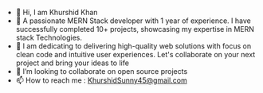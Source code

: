- 👋 Hi, I am Khurshid Khan
- 👀 A passionate MERN Stack developer with 1 year of experience. I have successfully completed 10+ projects, showcasing my expertise in MERN stack Technologies.
- 🌱 I am dedicating to delivering high-quality web solutions with focus on clean code and intuitive user experiences. Let's collaborate on your next project and bring your ideas to life
- 💞️ I’m looking to collaborate on  open source projects
- 📫 How to reach me : KhurshidSunny45@gmail.com

<!---
KhurshidSunny/KhurshidSunny is a ✨ special ✨ repository because its `README.md` (this file) appears on your GitHub profile.
You can click the Preview link to take a look at your changes.
--->
